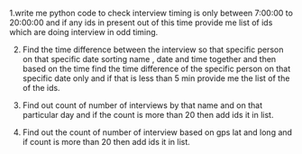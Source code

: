 1.write me python code to check interview timing is only between 7:00:00 to 20:00:00 and if any ids in present out of this time  provide me list of ids which are doing interview in odd timing.

2. Find the time difference between the interview so that specific person on that specific date sorting name , date and time together and then based on the time find the time difference of the specific person on that specific date only and if that is less than 5 min provide me the list of the of the ids.

3. Find out count of number of interviews by that name and on that particular day and if the count is more than 20 then add ids it in list.

4. Find out the count of number of interview based on gps lat and long and if count is more than 20 then add ids it in list.
